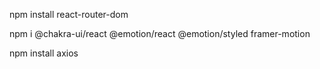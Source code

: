 npm install react-router-dom

npm i @chakra-ui/react @emotion/react @emotion/styled framer-motion

npm install axios